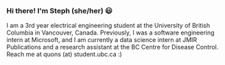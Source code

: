 ### Hi there! I'm Steph (she/her) 😃 

I am a 3rd year electrical engineering student at the University of British Columbia in Vancouver, Canada. Previously, I was a software engineering intern at Microsoft, and I am currently a data science intern at JMIR Publications and a research assistant at the BC Centre for Disease Control. Reach me at quons (at) student.ubc.ca :) 

<!--
**StephanieQuon/StephanieQuon** is a ✨ _special_ ✨ repository because its `README.md` (this file) appears on your GitHub profile.

Here are some ideas to get you started:

- 🔭 I’m currently working on ...
- 🌱 I’m currently learning ...
- 👯 I’m looking to collaborate on ...
- 🤔 I’m looking for help with ...
- 💬 Ask me about ...
- 📫 How to reach me: ...
- 😄 Pronouns: ...
- ⚡ Fun fact: ...
-->

